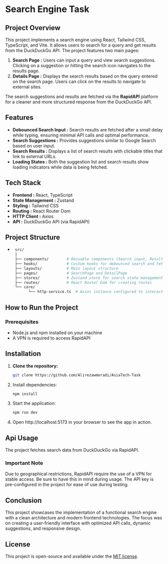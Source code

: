 # Search Engine Task
## Project Overview

This project implements a search engine using React, Tailwind CSS, TypeScript, and Vite. It allows users to search for a query and get results from the DuckDuckGo API. The project features two main pages:
1. **Search Page :** Users can input a query and view search suggestions. Clicking on a suggestion or hitting the search icon navigates to the results page.
2.  **Details Page :** Displays the search results based on the query entered on the search page. Users can click on the results to navigate to external sites.
   
The search suggestions and results are fetched via the **RapidAPI** platform for a cleaner and more structured response from the DuckDuckGo API.

## Features

- **Debounced Search Input :** Search results are fetched after a small delay while typing, ensuring minimal API calls and optimal performance.
- **Search Suggestions :** Provides suggestions similar to Google Search based on user input.
- **Search Results :** Displays a list of search results with clickable titles that link to external URLs.
- **Loading States :** Both the suggestion list and search results show loading indicators while data is being fetched.

## Tech Stack
- **Frontend :** React, TypeScript
- **State Management :** Zustand
- **Styling :** Tailwind CSS
- **Routing :**  React Router Dom
- **HTTP Client :** Axios
- **API :** DuckDuckGo API (via RapidAPI)

## Project Structure
- ```bash 
   src/
   │
   ├── components/        # Reusable components (Search input, Results, Loading indicators)
   ├── hooks/             # Custom hooks for debounced search and fetching data
   ├── layouts/           # Main layout structure
   ├── pages/             # SearchPage and DetailPage
   ├── stores/            # Zustand store for search state management
   ├── routes/            # React Router Dom for creating routes
   └── core/
         └── http-service.ts  # Axios instance configured to interact with the DuckDuckGo API via RapidAPI

## How to Run the Project
### Prerequisites
- Node.js and npm installed on your machine
- A VPN is required to access RapidAPI


## Installation

1. **Clone the repository:**

   ```bash
   git clone https://github.com/Alirezawmoradi/AsiaTech-Task

2. Install dependencies:

   ```bash
   npm install

3. Start the application:

   ```bash
   npm run dev

4. Open http://localhost:5173 in your browser to see the app in action.

## Api Usage

The project fetches search data from DuckDuckGo via RapidAPI.
### Important Note
Due to geographical restrictions, RapidAPI require the use of a VPN for stable access. Be sure to have this in mind during usage. The API key is pre-configured in the project for ease of use during testing.

## Conclusion
This project showcases the implementation of a functional search engine with a clean architecture and modern frontend technologies. The focus was on creating a user-friendly interface with optimized API calls, dynamic suggestions, and responsive design.

## License
This project is open-source and available under the [MIT license](https://opensource.org/licenses/MIT).


